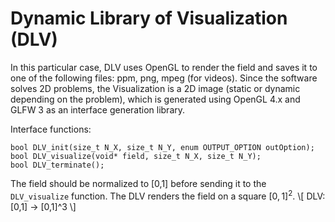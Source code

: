 # Dynamic Library of Visualization (DLV)

In this particular case, DLV uses OpenGL to render the field and saves it to one of the following files: ppm, png, mpeg (for videos). Since the software solves 2D problems, the Visualization is a 2D image (static or dynamic depending on the problem), which is generated using OpenGL 4.x and GLFW 3 as an interface generation library.

Interface functions:

```{python}
bool DLV_init(size_t N_X, size_t N_Y, enum OUTPUT_OPTION outOption);
bool DLV_visualize(void* field, size_t N_X, size_t N_Y);
bool DLV_terminate();
```

The field should be normalized to [0,1] before sending it to the ```DLV_visualize``` function. The DLV renders the field on a square $[0,1]^2$.
\\[ DLV: [0,1] -> [0,1]^3 \\]